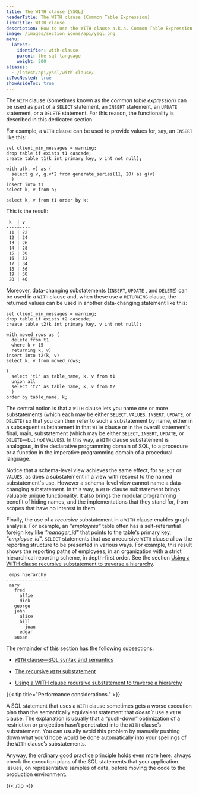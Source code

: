 ```yaml
---
title: The WITH clause [YSQL]
headerTitle: The WITH clause (Common Table Expression)
linkTitle: WITH clause
description: How to use the WITH clause a.k.a. Common Table Expression
image: /images/section_icons/api/ysql.png
menu:
  latest:
    identifier: with-clause
    parent: the-sql-language
    weight: 200
aliases:
  - /latest/api/ysql/with-clause/
isTocNested: true
showAsideToc: true
---
```


The `WITH` clause (sometimes known as the _common table expression_) can be used as part of a `SELECT` statement, an `INSERT` statement, an `UPDATE` statement, or a `DELETE` statement. For this reason, the functionality is described in this dedicated section.

For example, a `WITH` clause can be used to provide values for, say, an `INSERT` like this:

```plpgsql
set client_min_messages = warning;
drop table if exists t1 cascade;
create table t1(k int primary key, v int not null);

with a(k, v) as (
  select g.v, g.v*2 from generate_series(11, 20) as g(v)
  )
insert into t1
select k, v from a;

select k, v from t1 order by k;
```

This is the result:

```
 k  | v  
----+----
 11 | 22
 12 | 24
 13 | 26
 14 | 28
 15 | 30
 16 | 32
 17 | 34
 18 | 36
 19 | 38
 20 | 40
```

Moreover, data-changing substatements (`INSERT`, `UPDATE` , and `DELETE`) can be used in a `WITH` clause and, when these use a `RETURNING` clause, the returned values can be used in another data-changing statement like this:

```plpgsql
set client_min_messages = warning;
drop table if exists t2 cascade;
create table t2(k int primary key, v int not null);

with moved_rows as (
  delete from t1
  where k > 15
  returning k, v)
insert into t2(k, v)
select k, v from moved_rows;

(
  select 't1' as table_name, k, v from t1
  union all
  select 't2' as table_name, k, v from t2
  )
order by table_name, k;
```

The central notion is that a `WITH` clause lets you name one or more substatements (which each may be either `SELECT`, `VALUES`, `INSERT`, `UPDATE`, or `DELETE`) so that you can then refer to such a substatement by name, either in a subsequent substatement in that `WITH` clause or in the overall statement's final, main, substatement (which may be either `SELECT`, `INSERT`, `UPDATE`, or `DELETE`—but _not_ `VALUES`). In this way, a `WITH` clause substatement is analogous, in the declarative programming domain of SQL, to a procedure or a function in the imperative programming domain of a procedural language.

Notice that a schema-level view achieves the same effect, for `SELECT` or `VALUES`, as does a substatement in a view with respect to the named substatement's use. However a schema-level view cannot name a data-changing substatement. In this way, a `WITH` clause substatement brings valuable unique functionality. It also brings the modular programming benefit of hiding names, and the implementations that they stand for, from scopes that have no interest in them.

Finally, the use of a _recursive_ substatement in a `WITH` clause enables graph analysis. For example, an _"employees"_ table often has a self-referential foreign key like _"manager_id"_ that points to the table's primary key, _"employee_id"_. `SELECT` statements that use a recursive `WITH` clause allow the reporting structure to be presented in various ways. For example, this result shows the reporting paths of employees, in an organization with a strict hierarchical reporting scheme, in depth-first order. See the section [Using a WITH clause recursive substatement to traverse a hierarchy](./emps-hierarchy/#list-the-path-from-the-ultimate-manager-to-each-employee-in-depth-first-order).

```
 emps hierarchy 
----------------
 mary
   fred
     alfie
     dick
   george
   john
     alice
     bill
       joan
     edgar
   susan
```

The remainder of this section has the following subsections:

- [`WITH` clause—SQL syntax and semantics](./with-clause-syntax-semantics/)

- [The recursive `WITH` substatement](./recursive-with/)

- [Using a WITH clause recursive substatement to traverse a hierarchy](./emps-hierarchy/)

{{< tip title="Performance considerations." >}}

A SQL statement that uses a `WITH` clause sometimes gets a worse execution plan than the semantically equivalent statement that _doesn’t_ use a `WITH` clause. The explanation is usually that a “push-down” optimization of a restriction or projection hasn’t penetrated into the `WITH` clause’s substatement. You can usually avoid this problem by manually pushing down what you’d hope would be done automatically into your spellings of the `WITH` clause’s substatements.

Anyway, the ordinary good practice principle holds even more here: always check the execution plans of the SQL statements that your application issues, on representative samples of data, before moving the code to the production environment.

{{< /tip >}}

